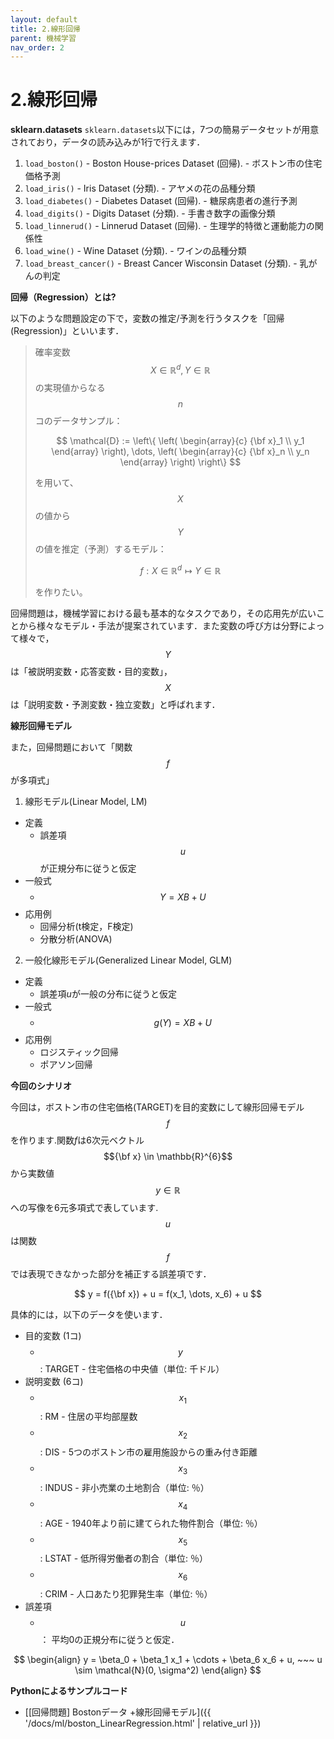 ```yaml
---
layout: default
title: 2.線形回帰
parent: 機械学習
nav_order: 2
---
```


# 2.線形回帰



**sklearn.datasets**
​
`sklearn.datasets`以下には，7つの簡易データセットが用意されており，データの読み込みが1行で行えます．
​
1. `load_boston()` - Boston House-prices Dataset (回帰). - ボストン市の住宅価格予測
1. `load_iris()` - Iris Dataset (分類). - アヤメの花の品種分類
1. `load_diabetes()` - Diabetes Dataset (回帰). - 糖尿病患者の進行予測
1. `load_digits()` - Digits Dataset (分類). - 手書き数字の画像分類
1. `load_linnerud()` - Linnerud Dataset (回帰). - 生理学的特徴と運動能力の関係性
1. `load_wine()` - Wine Dataset (分類). - ワインの品種分類
1. `load_breast_cancer()` - Breast Cancer Wisconsin Dataset (分類). - 乳がんの判定






**回帰（Regression）とは?**

以下のような問題設定の下で，変数の推定/予測を行うタスクを「回帰(Regression)」といいます．

> 確率変数$$X \in \mathbb{R}^{d}, Y \in \mathbb{R}$$の実現値からなる$$n$$コのデータサンプル：
>
> $$
>   \mathcal{D} := \left\{ \left( \begin{array}{c} {\bf x}_1 \\ y_1 \end{array} \right), \dots, \left( \begin{array}{c} {\bf x}_n \\ y_n \end{array} \right) \right\} 
> $$
> 
>
> を用いて、$$X$$の値から$$Y$$の値を推定（予測）するモデル：
>
> $$
> f: X \in \mathbb{R}^{d} \mapsto Y \in \mathbb{R}
> $$
> 
>
> を作りたい。

回帰問題は，機械学習における最も基本的なタスクであり，その応用先が広いことから様々なモデル・手法が提案されています．また変数の呼び方は分野によって様々で，$$Y$$は「被説明変数・応答変数・目的変数」，$$X$$は「説明変数・予測変数・独立変数」と呼ばれます．



**線形回帰モデル**

また，回帰問題において「関数$$f$$が多項式」


1. 線形モデル(Linear Model, LM)
  - 定義
    - 誤差項$$u$$が正規分布に従うと仮定
  - 一般式
    - $$Y = XB + U$$
  - 応用例
    - 回帰分析(t検定，F検定)
    - 分散分析(ANOVA)
2. 一般化線形モデル(Generalized Linear Model, GLM)
  - 定義
    - 誤差項$u$が一般の分布に従うと仮定
  - 一般式
    - $$g(Y) = XB + U$$
  - 応用例
    - ロジスティック回帰
    - ポアソン回帰



**今回のシナリオ**

今回は，ボストン市の住宅価格(TARGET)を目的変数にして線形回帰モデル$$f$$を作ります.関数$f$は6次元ベクトル$${\bf x} \in \mathbb{R}^{6}$$から実数値$$y \in \mathbb{R}$$への写像を6元多項式で表しています.$$u$$は関数$$f$$では表現できなかった部分を補正する誤差項です．

$$
y = f({\bf x}) + u = f(x_1, \dots,  x_6) + u
$$

具体的には，以下のデータを使います．

- 目的変数 (1コ)
  - $$y~ ~ $$ : TARGET - 住宅価格の中央値（単位: 千ドル）
- 説明変数 (6コ)
  - $$x_1$$ : RM - 住居の平均部屋数
  - $$x_2$$ : DIS - 5つのボストン市の雇用施設からの重み付き距離
  - $$x_3$$ : INDUS - 非小売業の土地割合（単位: ％）
  - $$x_4$$ : AGE - 1940年より前に建てられた物件割合（単位: ％）
  - $$x_5$$ : LSTAT - 低所得労働者の割合（単位: ％）
  - $$x_6$$ : CRIM - 人口あたり犯罪発生率（単位: ％）
- 誤差項　
  - $$u$$ ： 平均0の正規分布に従うと仮定．

$$
\begin{align}
y = \beta_0 + \beta_1 x_1 + \cdots + \beta_6 x_6 + u, ~~~
u \sim \mathcal{N}(0, \sigma^2)
\end{align}
$$



**Pythonによるサンプルコード**

- [[回帰問題] Bostonデータ +線形回帰モデル]({{ '/docs/ml/boston_LinearRegression.html' | relative_url }})




